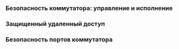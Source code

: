 
### Безопасность коммутатора: управление и исполнение

### Защищенный удаленный доступ

### Безопасность портов коммутатора


